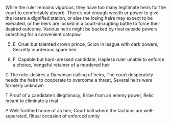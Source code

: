 While the ruler remains vigorous, they have too many legitimate heirs for the court to comfortably absorb. There’s not enough wealth or power to give the losers a dignified station, or else the losing heirs may expect to be executed, or the heirs are locked in a court-disrupting battle to force their desired outcome. Various heirs might be backed by rival outside powers searching for a convenient catspaw.

5.  E  Cruel but talented crown prince, Scion in league with dark powers, Secretly murderous spare heir
    
6.  F  Capable but hard-pressed candidate, Hapless ruler unable to enforce a choice, Vengeful retainer of a murdered heir
    

C The ruler desires a Darwinian culling of heirs, The court desperately needs the heirs to cooperate to overcome a threat, Several heirs were formerly unknown

T Proof of a candidate’s illegitimacy, Bribe from an enemy power, Relic meant to eliminate a rival

P Well-fortified home of an heir, Court hall where the factions are well-separated, Ritual occasion of enforced amity
